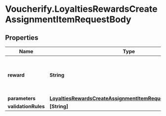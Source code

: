 # Voucherify.LoyaltiesRewardsCreateAssignmentItemRequestBody

## Properties

Name | Type | Description | Notes
------------ | ------------- | ------------- | -------------
**reward** | **String** | The ID of the reward that will be assigned to the campaign. | [optional] 
**parameters** | [**LoyaltiesRewardsCreateAssignmentItemRequestBodyParameters**](LoyaltiesRewardsCreateAssignmentItemRequestBodyParameters.md) |  | [optional] 
**validationRules** | **[String]** |  | [optional] 


